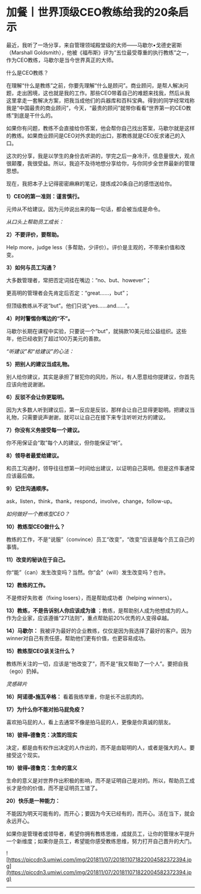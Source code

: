 # 加餐丨世界顶级CEO教练给我的20条启示

最近，我听了一场分享，来自管理领域殿堂级的大师——马歇尔•戈德史密斯（Marshall Goldsmith），他被《福布斯》评为“五位最受尊重的执行教练”之一，作为CEO教练，马歇尔是当今世界真正的大师。

什么是CEO教练？

在理解“什么是教练”之前，你要先理解“什么是顾问”。商业顾问，是帮人解决问题，走出困境，这也就是我的工作。那些CEO带着自己的难题来找我，然后从我这里拿走一套解决方案，把我当成他们的兵器库和百科宝典。得到的同学经常戏称我是“中国最贵的商业顾问”，今天，“最贵的顾问”就带你看看“世界第一的CEO教练”到底是干什么的。

如果你有问题，教练不会直接给你答案，他会帮你自己找出答案，马歇尔就是这样的教练。如果商业顾问是CEO对外求助的出口，那教练就是CEO反求诸己的入口。

这次的分享，我是以学生的身份去听讲的，学完之后一身冷汗，信息量很大，观点很颠覆，我很受益。所以，我迫不及待地想分享给你，与你同步全世界最新的管理思想。

现在，我把本子上记得密密麻麻的笔记，提炼成20条自己的感悟送给你。

 **1）CEO的第一准则：谨言慎行。**

元帅从不给建议。因为元帅说出来的每一句话，都会被当成是命令。

 *从口头上帮助员工成长：*

 **2）不要评价，要帮助。**

Help more，judge less（多帮助，少评价）。评价是主观的，不带来价值和改变。

 **3）如何与员工沟通？**

大多数管理者，常把否定词挂在嘴边：“no、but、however”；

更高明的管理者会先肯定后否定：“great……，but”；

但顶级教练从不说“but”。他们只说“yes……and……”。

 **4）时时警惕你嘴边的“不”。**

马歇尔长期在课程中实验，只要说一个“but”，就捐款10美元给公益组织。这些年，他已经收到了超过100万美元的善款。

 *“听建议”和“给建议”的心法：*

 **5）把别人的建议当成礼物。**

别人给你建议，其实是承担了冒犯你的风险，所以，有人愿意给你提建议，你首先应该向他说谢谢。

 **6）反驳不会让你更聪明。**

因为大多数人听到建议后，第一反应是反驳，那样会让自己显得更聪明。把建议当礼物，只需要说声谢谢，就可以让自己在接下来专注听听对方的建议。

 **7）你没有义务接受每一个建议。**

你不用保证会“取”每个人的建议，但你能保证“听”。

 **8）领导者最爱给建议。**

和员工沟通时，领导往往想第一时间给出建议，以证明自己英明。但是这件事通常应该最后做。

 **9）记住沟通顺序。**

ask，listen，think，thank，respond，involve，change，follow-up。

 *如何做好一个教练型CEO？*

 **10）教练型CEO做什么？**

教练的工作，不是“说服”（convince）员工“改变”，“改变”应该是每个员工自己的事情。

 **11）改变的秘诀在于自己。**

你“能”（can）发生改变吗？当然。你“会”（will）发生改变吗？也许。

 **12）教练的工作。**

不是修好失败者（fixing losers），而是帮助成功者（helping winners）。

 **13）教练，不是告诉别人你应该成为谁** ；教练，是帮助别人成为他想成为的人。作为企业家，应该遵循“271法则”，重点帮助前20%优秀的人变得卓越。

 **14）马歇尔：** 我被评为最好的企业教练，仅仅是因为我选择了最好的客户。因为winner对自己有责任感，帮助他们更有价值，也更容易成功。

 **15）教练型CEO该关注什么？**

教练所关注的一切，应该是“他改变了”，而不是“我又帮助了一个人”。要把自我（ego）扔掉。

 *灵感碎片*

 **16）阿诺德•施瓦辛格：** 看着我练举重，你是长不出肌肉的。

 **17）为什么你不能对拍马屁免疫？**

喜欢拍马屁的人，看上去通常不像是拍马屁的人，更像是你真诚的朋友。

 **18）彼得•德鲁克：决策的现实**

决定，都是由有权作出决定的人作出的，而不是由聪明的人，或者是强大的人。要接受这个现实。

 **19）彼得•德鲁克：生命的意义**

生命的意义是对世界作出积极的影响，而不是证明自己是对的。所以，帮助员工成长才是你的价值，而不是证明员工错了。

 **20）快乐是一种能力：**

不能因为明天可能有的，而开心；要因为今天已经有的，而开心。活在当下，就会永远开心。

如果你是管理者或领导者，希望你拥有教练思维，成就员工，让你的管理水平提升一个新维度；如果你是员工，希望能你感受教练思维，努力打开自己晋升的大门。

![https://piccdn3.umiwi.com/img/201811/07/201811071822004582372394.jpg](https://piccdn3.umiwi.com/img/201811/07/201811071822004582372394.jpg)

---

